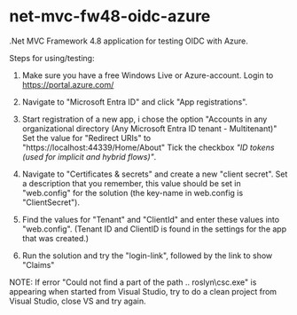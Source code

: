 # net-mvc-fw48-oidc-azure
.Net MVC Framework 4.8 application for testing OIDC with Azure.


Steps for using/testing:

1. Make sure you have a free Windows Live or Azure-account.
 Login to https://portal.azure.com/

2. Navigate to "Microsoft Entra ID" and click "App registrations".

3. Start registration of a new app, i chose the option "Accounts in any organizational directory (Any Microsoft Entra ID tenant - Multitenant)"
   Set the value for "Redirect URIs" to "https://localhost:44339/Home/About"
   Tick the checkbox *"ID tokens (used for implicit and hybrid flows)"*.

4. Navigate to "Certificates & secrets" and create a new "client secret".
   Set a description that you remember, this value should be set in "web.config" for the solution (the key-name in web.config is "ClientSecret").

5. Find the values for "Tenant" and "ClientId" and enter these values into "web.config".
   (Tenant ID and ClientID is found in the settings for the app that was created.)

6. Run the solution and try the "login-link", followed by the link to show "Claims"


NOTE:
If error "Could not find a part of the path .. roslyn\csc.exe" is appearing when started from Visual Studio, try to do
a clean project from Visual Studio, close VS and try again.
